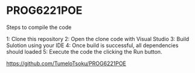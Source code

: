 # PROG6221POE

Steps to compile the code

1: Clone this repository
2: Open the clone code with Visual Studio
3: Build Sulotion using your IDE
4: Once build is successful, all dependencies should loaded
5: Execute the code the clicking the Run button.


https://github.com/TumeloTsoku/PROG6221POE
